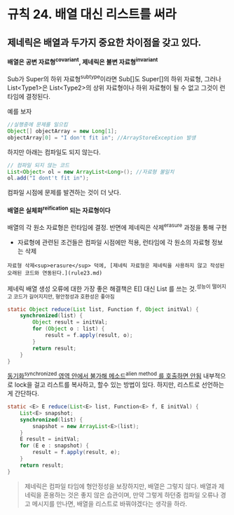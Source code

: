 # 규칙 24. 배열 대신 리스트를 써라

## 제네릭은 배열과 두가지 중요한 차이점을 갖고 있다. 
#### 배열은 공변 자료형<sup>covariant</sup>, 제네릭은 불변 자료형<sup>invariant</sup>
Sub가 Super의 하위 자료형<sup>subtype</sup>이라면 Sub[]도 Super[]의 하위 자료형, 그러나 List<Type1\>은 List<Type2\>의 상위 자료형이나 하위 자료형이 될 수 없고 그것이 런타임에 결정된다.

예를 보자
```java
//실행중에 문제를 일으킴
Object[] objectArray = new Long[1];
objectArray[0] = "I don't fit in"; //ArrayStoreException 발생
```
하지만 아래는 컴파일도 되지 않는다.
```java
// 컴파일 되지 않는 코드
List<Object> ol = new ArrayList<Long>(); //자료형 불일치
ol.add("I dont't fit in");
```
컴파일 시점에 문제를 발견하는 것이 더 낫다.

#### 배열은 실체화<sup>reification</sup> 되는 자료형이다
배열의 각 원소 자료형은 런타임에 결정.
반면에 제네릭은 삭제<sup>erasure</sup> 과정을 통해 구현
- 자료형에 관련된 조건들은 컴파일 시점에만 적용, 런타임에 각 원소의 자료형 정보는 삭제

```
자료형 삭제<sup>erasure</sup> 덕에, [제네릭 자료형은 제네릭을 사용하지 않고 작성된 오래된 코드와 연동된다.](rule23.md)
```

제네릭 배열 생성 오류에 대한 가장 좋은 해결책은 E[] 대신 List<E> 를 쓰는 것.<sup>성능이 떨어지고 코드가 길어지지만, 형안정성과 호환성은 좋아짐</sup>

```java
static Object reduce(List list, Function f, Object initVal) {
	synchronized(list) {
		Object result = initVal;
		for (Object o : list) {
			result = f.apply(result, o);
		}
		return result;
	}
}
```
[동기화<sup>synchronized</sup> 영역 안에서 불가해 메소드<sup>alien method</sup> 를 호출하면 안됨](rule67.md)
내부적으로 lock을 걸고 리스트를 복사하고, 할수 있는 방법이 있다. 하지만, 리스트로 선언하는게 간단하다.
```java
static <E> E reduce(List<E> list, Function<E> f, E initVal) {
	List<E> snapshot;
	synchronized(list) {
		snapshot = new ArrayList<E>(list);
	}
	E result = initVal;
	for (E e : snapshot) {
		result = f.apply(result, e);
	}
	return result;
}
```

> 제네릭은 컴파일 타임에 형안정성을 보장하지만, 배열은 그렇지 않다. 배열과 제네릭을 혼용하는 것은 좋지 않은 습관이며, 만약 그렇게 하던중 컴파일 오류나 경고 메시지를 만나면, 배열을 리스트로 바꿔야겠다는 생각을 하라.
